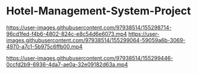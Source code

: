 # Hotel-Management-System-Project
https://user-images.githubusercontent.com/97938514/155298714-96cd1fed-f4b6-4802-824c-e8c54d6e6073.mp4
https://user-images.githubusercontent.com/97938514/155299064-59059a6b-3069-4970-a7c1-5b975c6ffb00.mp4

https://user-images.githubusercontent.com/97938514/155299446-0ccfd2b9-6936-4da7-ae0a-32e09182d63a.mp4
